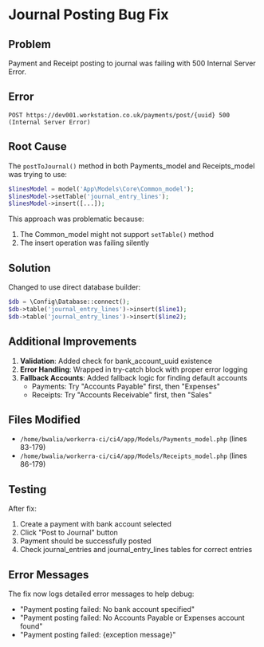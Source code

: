 # Journal Posting Bug Fix

## Problem
Payment and Receipt posting to journal was failing with 500 Internal Server Error.

## Error
```
POST https://dev001.workstation.co.uk/payments/post/{uuid} 500 (Internal Server Error)
```

## Root Cause
The `postToJournal()` method in both Payments_model and Receipts_model was trying to use:
```php
$linesModel = model('App\Models\Core\Common_model');
$linesModel->setTable('journal_entry_lines');
$linesModel->insert([...]);
```

This approach was problematic because:
1. The Common_model might not support `setTable()` method
2. The insert operation was failing silently

## Solution
Changed to use direct database builder:
```php
$db = \Config\Database::connect();
$db->table('journal_entry_lines')->insert($line1);
$db->table('journal_entry_lines')->insert($line2);
```

## Additional Improvements
1. **Validation**: Added check for bank_account_uuid existence
2. **Error Handling**: Wrapped in try-catch block with proper error logging
3. **Fallback Accounts**: Added fallback logic for finding default accounts
   - Payments: Try "Accounts Payable" first, then "Expenses"
   - Receipts: Try "Accounts Receivable" first, then "Sales"

## Files Modified
- `/home/bwalia/workerra-ci/ci4/app/Models/Payments_model.php` (lines 83-179)
- `/home/bwalia/workerra-ci/ci4/app/Models/Receipts_model.php` (lines 86-179)

## Testing
After fix:
1. Create a payment with bank account selected
2. Click "Post to Journal" button
3. Payment should be successfully posted
4. Check journal_entries and journal_entry_lines tables for correct entries

## Error Messages
The fix now logs detailed error messages to help debug:
- "Payment posting failed: No bank account specified"
- "Payment posting failed: No Accounts Payable or Expenses account found"
- "Payment posting failed: {exception message}"
